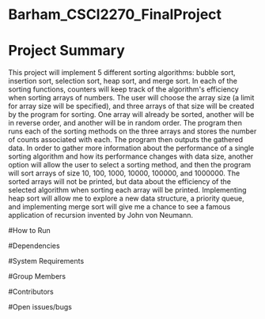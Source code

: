 # Barham_CSCI2270_FinalProject

# Project	Summary
This project will implement 5 different sorting algorithms: bubble sort, insertion sort, selection sort, heap sort, and merge sort. In each of the sorting functions, counters will keep track of the algorithm's efficiency when sorting arrays of numbers. The user will choose the array size (a limit for array size will be specified), and three arrays of that size will be created by the program for sorting. One array will already be sorted, another will be in reverse order, and another will be in random order. The program then runs each of the sorting methods on the three arrays and stores the number of counts associated with each. The program then outputs the gathered data. In order to gather more information about the performance of a single sorting algorithm and how its performance changes with data size, another option will allow the user to select a sorting method, and then the program will sort arrays of size 10, 100, 1000, 10000, 100000, and 1000000. The sorted arrays will not be printed, but data about the efficiency of the selected algorithm when sorting each array will be printed. Implementing heap sort will allow me to explore a new data structure, a priority queue, and implementing merge sort will give me a chance to see a famous application of recursion invented by John von Neumann.

#How	to Run

#Dependencies

#System	Requirements

#Group	Members

#Contributors

#Open issues/bugs
